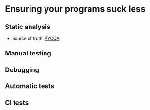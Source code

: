 # Ensuring your programs suck less

## Static analysis

* Source of truth: [PYCQA](http://meta.pycqa.org)

## Manual testing

## Debugging

## Automatic tests

## CI tests

